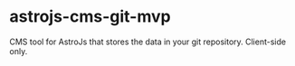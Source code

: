 # astrojs-cms-git-mvp
CMS tool for AstroJs that stores the data in your git repository. Client-side only.

